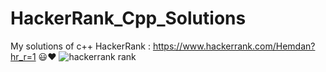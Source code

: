 # HackerRank_Cpp_Solutions
My solutions of c++ HackerRank   : https://www.hackerrank.com/Hemdan?hr_r=1 :smiley::heart:
![hackerrank rank](https://user-images.githubusercontent.com/40190772/50935766-caf08400-1475-11e9-9de6-e854d56a808b.PNG)

